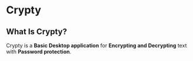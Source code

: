 # Crypty
## What Is Crypty?
Crypty is a **Basic Desktop application** for **Encrypting and Decrypting** text with **Password protection**.
